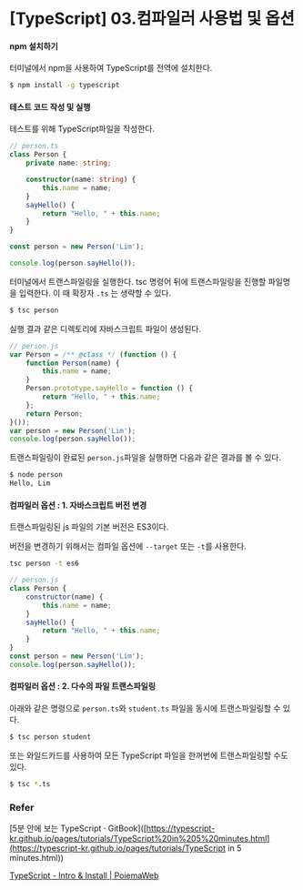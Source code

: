 # [TypeScript] 03.컴파일러 사용법 및 옵션

#### npm 설치하기

터미널에서 npm을 사용하여 TypeScript를 전역에 설치한다.

```bash
$ npm install -g typescript
```



#### 테스트 코드 작성 및 실행

테스트를 위해 TypeScript파일을 작성한다.

```typescript
// person.ts
class Person {
    private name: string;

    constructor(name: string) {
        this.name = name;
    }
    sayHello() {
        return "Hello, " + this.name;
    }
}

const person = new Person('Lim');

console.log(person.sayHello());
```



터미널에서 트랜스파일링을 실행한다. tsc 명령어 뒤에 트랜스파일링을 진행할 파일명을 입력한다. 이 때 확장자 `.ts` 는 생략할 수 있다.

```bash
$ tsc person
```



실행 결과 같은 디렉토리에 자바스크립트 파일이 생성된다.

```javascript
// person.js
var Person = /** @class */ (function () {
    function Person(name) {
        this.name = name;
    }
    Person.prototype.sayHello = function () {
        return "Hello, " + this.name;
    };
    return Person;
}());
var person = new Person('Lim');
console.log(person.sayHello());

```



트랜스파일링이 완료된 `person.js`파일을 실행하면 다음과 같은 결과를 볼 수 있다.

```bash
$ node person
Hello, Lim
```



#### 컴파일러 옵션 : 1. 자바스크립트 버전 변경 

트랜스파일링된 js 파일의 기본 버전은 ES3이다. 

버전을 변경하기 위해서는 컴파일 옵션에 `--target` 또는 `-t`를 사용한다.

```bash
tsc person -t es6
```

```javascript
// person.js
class Person {
    constructor(name) {
        this.name = name;
    }
    sayHello() {
        return "Hello, " + this.name;
    }
}
const person = new Person('Lim');
console.log(person.sayHello());
```



#### 컴파일러 옵션 : 2. 다수의 파일 트랜스파일링 

아래와 같은 명령으로 `person.ts`와 `student.ts` 파일을 동시에 트랜스파일링할 수 있다.

```bash
$ tsc person student
```

또는 와일드카드를 사용하여 모든 TypeScript 파일을 한꺼번에 트랜스파일링할 수도 있다.

```bash
$ tsc *.ts
```





### Refer

[5분 안에 보는 TypeScript · GitBook]([https://typescript-kr.github.io/pages/tutorials/TypeScript%20in%205%20minutes.html](https://typescript-kr.github.io/pages/tutorials/TypeScript in 5 minutes.html))

[TypeScript - Intro &amp; Install | PoiemaWeb](<https://poiemaweb.com/typescript-introduction>)